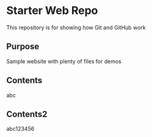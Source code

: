 # Starter Web Repo

This repository is for showing how Git and GitHub work

## Purpose

Sample website with plenty of files for demos

## Contents

abc


## Contents2

abc123456